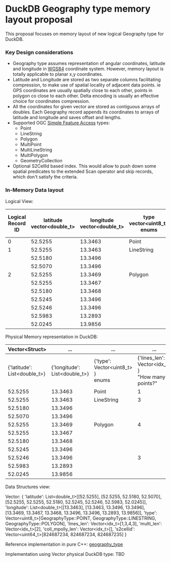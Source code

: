 # DuckDB Geography type memory layout proposal

This proposal focuses on memory layout of new logical Geography type for DuckDB.

### Key Design considerations

- Geography type assumes representation of angular coordinates, latitude and longitude in [WGS84](https://en.wikipedia.org/wiki/World_Geodetic_System) coordinate system. However, memory layout is totally applicable to planar x,y coordinates. 
- Latitude and Longitude are stored as two separate columns facilitating compression, to make use of spatial locality of adjacent data points. ie GPS coordinates are usually spatially close to each other, points in polygon co close to each other. Delta encoding is usually an effective choice for coordinates compression.
- All the coordinates for given vector are stored as contiguous arrays of doubles. Each Geography record appends its coordinates to arrays of latitude and longitude and saves offset and lengths.
- Supported OGC [Simple Feature Access](https://www.ogc.org/standards/sfa) types:
  - Point
  - LineString
  - Polygon
  - MultiPoint
  - MultiLineString
  - MultiPolygon
  - GeometryCollection
- Optional S2CellId based index. This would allow to push down some spatial predicates to the extended Scan operator and skip records, which don't satisfy the criteria.


### In-Memory Data layout

Logical View:

| Logical Record ID | latitude vector<double_t> | longitude vector<double_t> | type vector<uint8_t>  enums | lines_len vector<size_t>  "How many points?" | multi_len vector<size_t>  "How many lines?" | coll_mpolly_len vector<size_t>  "How many polygons?" | s2cellid vector<uint64_t>  optional index |
|-------------------|---------------------------|----------------------------|-----------------------------|----------------------------------------------|---------------------------------------------|------------------------------------------------------|-------------------------------------------|
| 0                 | 52.5255                   | 13.3463                    | Point                       | 1                                            |                                             |                                                      | 824687234                                 |
| 1                 | 52.5255                   | 13.3463                    | LineString                  | 3                                            |                                             |                                                      | 824687234                                 |
|                   | 52.5180                   | 13.3496                    |                             |                                              |                                             |                                                      |                                           |
|                   | 52.5070                   | 13.3496                    |                             |                                              |                                             |                                                      |                                           |
| 2                 | 52.5255                   | 13.3469                    | Polygon                     | 4                                            | 2                                           |                                                      | 824687235                                 |
|                   | 52.5255                   | 13.3467                    |                             |                                              |                                             |                                                      |                                           |
|                   | 52.5180                   | 13.3468                    |                             |                                              |                                             |                                                      |                                           |
|                   | 52.5245                   | 13.3496                    |                             |                                              |                                             |                                                      |                                           |
|                   | 52.5246                   | 13.3496                    |                             | 3                                            |                                             |                                                      |                                           |
|                   | 52.5983                   | 13.2893                    |                             |                                              |                                             |                                                      |                                           |
|                   | 52.0245                   | 13.9856                    |                             |                                              |                                             |                                                      |                                           |


Physical Memory representation in DuckDB:

| Vector\<Struct\>             | ...                           | ...                                   | ...                                                   | ...                                                   | ...                                                           | ...                                                 |
|------------------------------|-------------------------------|---------------------------------------|-------------------------------------------------------|-------------------------------------------------------|---------------------------------------------------------------|-----------------------------------------------------|
| {'latitude': List<double_t>} | {'longitude': List<double_t>} | {'type': Vector<uint8_t> }<br/> enums | {'lines_len': Vector<idx_t> }<br/> "How many points?" | {'multi_len': <Vector<idx_t> }<br/> "How many lines?" | {'coll_mpolly_len': Vector<idx_t> }<br/> "How many polygons?" | {'s2cellid': Vector<uint64_t> }<br/> optional index |
| 52.5255                      | 13.3463                       | Point                                 | 1                                                     |                                                       |                                                               | 824687234                                           |
| 52.5255                      | 13.3463                       | LineString                            | 3                                                     |                                                       |                                                               | 824687234                                           |
| 52.5180                      | 13.3496                       |                                       |                                                       |                                                       |                                                               |                                                     |
| 52.5070                      | 13.3496                       |                                       |                                                       |                                                       |                                                               |                                                     |
| 52.5255                      | 13.3469                       | Polygon                               | 4                                                     | 2                                                     |                                                               | 824687235                                           |
| 52.5255                      | 13.3467                       |                                       |                                                       |                                                       |                                                               |                                                     |
| 52.5180                      | 13.3468                       |                                       |                                                       |                                                       |                                                               |                                                     |
| 52.5245                      | 13.3496                       |                                       |                                                       |                                                       |                                                               |                                                     |
| 52.5246                      | 13.3496                       |                                       | 3                                                     |                                                       |                                                               |                                                     |
| 52.5983                      | 13.2893                       |                                       |                                                       |                                                       |                                                               |                                                     |
| 52.0245                      | 13.9856                       |                                       |                                                       |                                                       |                                                               |                                                     |

Data Structures view:

Vector<Struct>: {
  'latitude': List<double_t>[[52.5255], [52.5255, 52.5180, 52.5070], [52.5255, 52.5255, 52.5180, 52.5245, 52.5246, 52.5983, 52.0245]],
  'longitude': List<double_t>[[13.3463], [13.3463, 13.3496, 13.3496], [13.3469, 13.3467, 13.3468, 13.3496, 13.3496, 13.2893, 13.9856]],
  'type': Vector<uint8_t>[GeographyType::POINT, GeographyType::LINESTRING, GeographyType::POLYGON],
  'lines_len': Vector<idx_t>[1,3,4,3],
  'multi_len': Vector<idx_t>[2],
  'coll_mpolly_len': Vector<idx_t>[],
  's2cellid': Vector<uint64_t>[824687234, 824687234, 824687235]
}

Reference implementation in pure C++:
[geography_type](https://github.com/dmitrykoval/duckdb/blob/dkoval.spatial/src/include/duckdb/common/types/geography_type.hpp)

Implementation using Vector<STRUCT> physical DuckDB type:
TBD